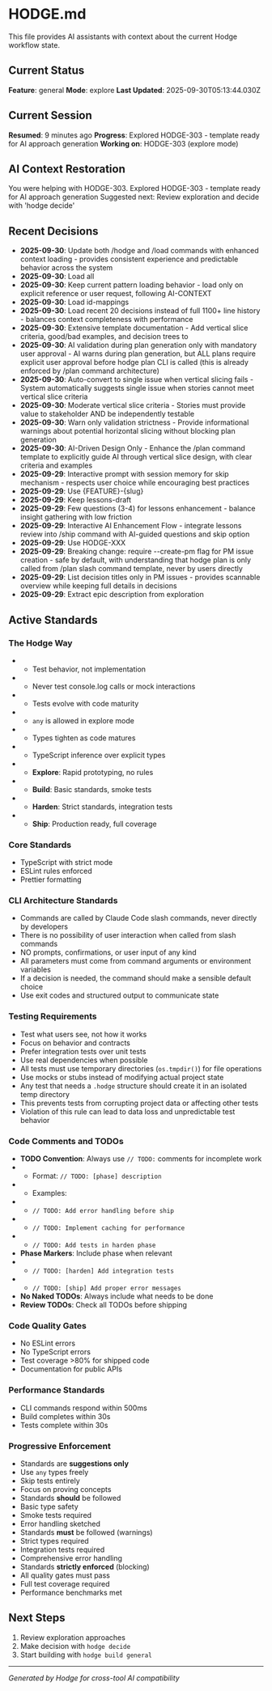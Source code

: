 # HODGE.md

This file provides AI assistants with context about the current Hodge workflow state.

## Current Status
**Feature**: general
**Mode**: explore
**Last Updated**: 2025-09-30T05:13:44.030Z
## Current Session
**Resumed**: 9 minutes ago
**Progress**: Explored HODGE-303 - template ready for AI approach generation
**Working on**: HODGE-303 (explore mode)
## AI Context Restoration
You were helping with HODGE-303. Explored HODGE-303 - template ready for AI approach generation
Suggested next: Review exploration and decide with 'hodge decide'
## Recent Decisions

- **2025-09-30**: Update both /hodge and /load commands with enhanced context loading - provides consistent experience and predictable behavior across the system
- **2025-09-30**: Load all
- **2025-09-30**: Keep current pattern loading behavior - load only on explicit reference or user request, following AI-CONTEXT
- **2025-09-30**: Load id-mappings
- **2025-09-30**: Load recent 20 decisions instead of full 1100+ line history - balances context completeness with performance
- **2025-09-30**: Extensive template documentation - Add vertical slice criteria, good/bad examples, and decision trees to
- **2025-09-30**: AI validation during plan generation only with mandatory user approval - AI warns during plan generation, but ALL plans require explicit user approval before hodge plan CLI is called (this is already enforced by /plan command architecture)
- **2025-09-30**: Auto-convert to single issue when vertical slicing fails - System automatically suggests single issue when stories cannot meet vertical slice criteria
- **2025-09-30**: Moderate vertical slice criteria - Stories must provide value to stakeholder AND be independently testable
- **2025-09-30**: Warn only validation strictness - Provide informational warnings about potential horizontal slicing without blocking plan generation
- **2025-09-30**: AI-Driven Design Only - Enhance the /plan command template to explicitly guide AI through vertical slice design, with clear criteria and examples
- **2025-09-29**: Interactive prompt with session memory for skip mechanism - respects user choice while encouraging best practices
- **2025-09-29**: Use {FEATURE}-{slug}
- **2025-09-29**: Keep lessons-draft
- **2025-09-29**: Few questions (3-4) for lessons enhancement - balance insight gathering with low friction
- **2025-09-29**: Interactive AI Enhancement Flow - integrate lessons review into /ship command with AI-guided questions and skip option
- **2025-09-29**: Use HODGE-XXX
- **2025-09-29**: Breaking change: require --create-pm flag for PM issue creation - safe by default, with understanding that hodge plan is only called from /plan slash command template, never by users directly
- **2025-09-29**: List decision titles only in PM issues - provides scannable overview while keeping full details in decisions
- **2025-09-29**: Extract epic description from exploration

## Active Standards

### The Hodge Way
- - Test behavior, not implementation
- - Never test console.log calls or mock interactions
- - Tests evolve with code maturity
- - `any` is allowed in explore mode
- - Types tighten as code matures
- - TypeScript inference over explicit types
- - **Explore**: Rapid prototyping, no rules
- - **Build**: Basic standards, smoke tests
- - **Harden**: Strict standards, integration tests
- - **Ship**: Production ready, full coverage

### Core Standards
- TypeScript with strict mode
- ESLint rules enforced
- Prettier formatting

### CLI Architecture Standards
- Commands are called by Claude Code slash commands, never directly by developers
- There is no possibility of user interaction when called from slash commands
- NO prompts, confirmations, or user input of any kind
- All parameters must come from command arguments or environment variables
- If a decision is needed, the command should make a sensible default choice
- Use exit codes and structured output to communicate state

### Testing Requirements
- Test what users see, not how it works
- Focus on behavior and contracts
- Prefer integration tests over unit tests
- Use real dependencies when possible
- All tests must use temporary directories (`os.tmpdir()`) for file operations
- Use mocks or stubs instead of modifying actual project state
- Any test that needs a `.hodge` structure should create it in an isolated temp directory
- This prevents tests from corrupting project data or affecting other tests
- Violation of this rule can lead to data loss and unpredictable test behavior

### Code Comments and TODOs
- **TODO Convention**: Always use `// TODO:` comments for incomplete work
- - Format: `// TODO: [phase] description`
- - Examples:
- - `// TODO: Add error handling before ship`
- - `// TODO: Implement caching for performance`
- - `// TODO: Add tests in harden phase`
- **Phase Markers**: Include phase when relevant
- - `// TODO: [harden] Add integration tests`
- - `// TODO: [ship] Add proper error messages`
- **No Naked TODOs**: Always include what needs to be done
- **Review TODOs**: Check all TODOs before shipping

### Code Quality Gates
- No ESLint errors
- No TypeScript errors
- Test coverage >80% for shipped code
- Documentation for public APIs

### Performance Standards
- CLI commands respond within 500ms
- Build completes within 30s
- Tests complete within 30s

### Progressive Enforcement
- Standards are **suggestions only**
- Use `any` types freely
- Skip tests entirely
- Focus on proving concepts
- Standards **should** be followed
- Basic type safety
- Smoke tests required
- Error handling sketched
- Standards **must** be followed (warnings)
- Strict types required
- Integration tests required
- Comprehensive error handling
- Standards **strictly enforced** (blocking)
- All quality gates must pass
- Full test coverage required
- Performance benchmarks met

## Next Steps

1. Review exploration approaches
2. Make decision with `hodge decide`
3. Start building with `hodge build general`


---
_Generated by Hodge for cross-tool AI compatibility_